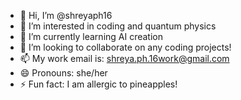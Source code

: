 - 👋 Hi, I’m @shreyaph16
- 👀 I’m interested in coding and quantum physics
- 🌱 I’m currently learning AI creation 
- 💞 I’m looking to collaborate on any coding projects!
- 📫 My work email is: shreya.ph.16work@gmail.com
- 😄 Pronouns: she/her
- ⚡ Fun fact: I am allergic to pineapples!

<!---
shreyaph16/shreyaph16 is a ✨ special ✨ repository because its `README.md` (this file) appears on your GitHub profile.
You can click the Preview link to take a look at your changes.
--->
